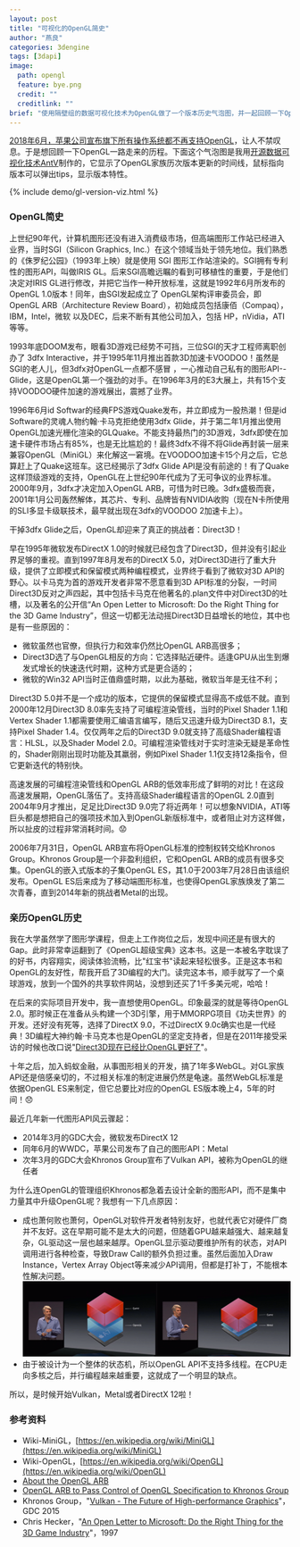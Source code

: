 ```yaml
---
layout: post
title: "可视化的OpenGL简史"
author: "燕良"
categories: 3dengine
tags: [3dapi]
image:
  path: opengl
  feature: bye.png
  credit: ""
  creditlink: ""
brief: "使用隔壁组的数据可视化技术为OpenGL做了一个版本历史气泡图，并一起回顾一下OpenGL一路走来的历程，分享一下我与OpenGL的故事。"
---
```


[2018年6月，苹果公司宣布旗下所有操作系统都不再支持OpenGL](https://www.anandtech.com/show/12894/apple-deprecates-opengl-across-all-oses)，让人不禁叹息。于是想回顾一下OpenGL一路走来的历程。下面这个气泡图是我用[开源数据可视化技术AntV](https://antv.alipay.com)制作的，它显示了OpenGL家族历次版本更新的时间线，鼠标指向版本可以弹出tips，显示版本特性。

{% include demo/gl-version-viz.html %}

### OpenGL简史

上世纪90年代，计算机图形还没有进入消费级市场，但高端图形工作站已经进入业界，当时SGI（Silicon Graphics, Inc.）在这个领域当处于领先地位。我们熟悉的《侏罗纪公园》（1993年上映）就是使用 SGI 图形工作站渲染的。SGI拥有专利性的图形API，叫做IRIS GL。后来SGI高瞻远瞩的看到可移植性的重要，于是他们决定对IRIS GL进行修改，并把它当作一种开放标准，这就是1992年6月所发布的OpenGL 1.0版本！同年，由SGI发起成立了 OpenGL架构评审委员会，即OpenGL ARB（Architecture Review Board），初始成员包括康佰（Compaq），IBM，Intel，微软 以及DEC，后来不断有其他公司加入，包括 HP，nVidia，ATI等等。

1993年底DOOM发布，眼看3D游戏已经势不可挡，三位SGI的天才工程师离职创办了 3dfx Interactive，并于1995年11月推出首款3D加速卡VOODOO！虽然是SGI的老人儿，但3dfx对OpenGL一点都不感冒 ，一心推动自己私有的图形API--Glide，这是OpenGL第一个强劲的对手。在1996年3月的E3大展上，共有15个支持VOODOO硬件加速的游戏展出，震撼了业界。

1996年6月id Softwar的经典FPS游戏Quake发布，并立即成为一股热潮！但是id Software的灵魂人物约翰·卡马克拒绝使用3dfx Glide，并于第二年1月推出使用OpenGL加速光栅化渲染的GLQuake。不能支持最热门的3D游戏，3dfx即使在加速卡硬件市场占有85%，也是无比尴尬的！最终3dfx不得不将Glide再封装一层来兼容OpenGL（MiniGL）来化解这一窘境。在VOODOO加速卡15个月之后，它总算赶上了Quake这班车。这已经揭示了3dfx Glide API是没有前途的！有了Quake这样顶级游戏的支持，OpenGL在上世纪90年代成为了无可争议的业界标准。2000年9月，3dfx才决定加入OpenGL ARB，可惜为时已晚。3dfx盛极而衰，2001年1月公司轰然解体，其芯片、专利、品牌皆有NVIDIA收购（现在N卡所使用的SLI多显卡级联技术，最早就出现在3dfx的VOODOO 2加速卡上）。

干掉3dfx Glide之后，OpenGL却迎来了真正的挑战者：Direct3D！  

早在1995年微软发布DirectX 1.0的时候就已经包含了Direct3D，但并没有引起业界足够的重视。直到1997年8月发布的DirectX 5.0，对Direct3D进行了重大升级，提供了立即模式和保留模式两种编程模式，业界终于看到了微软对3D API的野心。以卡马克为首的游戏开发者非常不愿意看到3D API标准的分裂，一时间Direct3D反对之声四起，其中包括卡马克在他著名的.plan文件中对Direct3D的吐槽，以及著名的公开信“An Open Letter to Microsoft: Do the Right Thing for the 3D Game Industry”，但这一切都无法动摇Direct3D日益增长的地位，其中也是有一些原因的：

* 微软虽然也官僚，但执行力和效率仍然比OpenGL ARB高很多；
* Direct3D选了与OpenGL相反的方向：它选择贴近硬件。适逢GPU从出生到爆发式增长的快速迭代时期，这种方式是更合适的；
* 微软的Win32 API当时正值鼎盛时期，以此为基础，微软当年是无往不利；

Direct3D 5.0并不是一个成功的版本，它提供的保留模式显得高不成低不就。直到2000年12月Direct3D 8.0率先支持了可编程渲染管线，当时的Pixel Shader 1.1和Vertex Shader 1.1都需要使用汇编语言编写，随后又迅速升级为Direct3D 8.1，支持Pixel Shader 1.4。仅仅两年之后的Direct3D 9.0就支持了高级Shader编程语言：HLSL，以及Shader Model 2.0。可编程渲染管线对于实时渲染无疑是革命性的，Shader刚刚出现时功能及其羸弱，例如Pixel Shader 1.1仅支持12条指令，但它更新迭代的特别快。

高速发展的可编程渲染管线和OpenGL ARB的低效率形成了鲜明的对比！在这段高速发展期，OpenGL落伍了。支持高级Shader编程语言的OpenGL 2.0直到2004年9月才推出，足足比Direct3D 9.0完了将近两年！可以想象NVIDIA，ATI等巨头都是想把自己的强项技术加入到OpenGL新版标准中，或者阻止对方这样做，所以扯皮的过程非常消耗时间。:worried:

2006年7月31日，OpenGL ARB宣布将OpenGL标准的控制权转交给Khronos Group。Khronos Group是一个非盈利组织，它和OpenGL ARB的成员有很多交集。OpenGL的嵌入式版本的子集OpenGL ES，其1.0于2003年7月28日由该组织发布。OpenGL ES后来成为了移动端图形标准，也使得OpenGL家族焕发了第二次青春，直到2014年新的挑战者Metal的出现。

### 亲历OpenGL历史

我在大学虽然学了图形学课程，但走上工作岗位之后，发现中间还是有很大的Gap。此时非常幸运翻到了《OpenGL超级宝典》这本书。这是一本被名字耽误了的好书，内容翔实，阅读体验流畅，比"红宝书"读起来轻松很多。正是这本书和OpenGL的友好性，帮我开启了3D编程的大门。读完这本书，顺手就写了一个桌球游戏，放到一个国外的共享软件网站，没想到还买了1千多美元呢，哈哈！

在后来的实际项目开发中，我一直想使用OpenGL。印象最深的就是等待OpenGL 2.0。那时候正在准备从头构建一个3D引擎，用于MMORPG项目《功夫世界》的开发。还好没有死等，选择了DirectX 9.0，不过DirectX 9.0c确实也是一代经典！3D编程大神约翰·卡马克本也是OpenGL的坚定支持者，但是在2011年接受采访的时候也改口说"[Direct3D现在已经比OpenGL更好了](https://www.tomshardware.com/news/john-Carmack-DirectX-OpenGL-API-Doom,12372.html)"。

十年之后，加入蚂蚁金融，从事图形相关的开发，搞了1年多WebGL。对GL家族API还是倍感亲切的，不过相关标准的制定进展仍然是龟速。虽然WebGL标准是依据OpenGL ES来制定，但它总要比对应的OpenGL ES版本晚上4，5年的时间！:disappointed:

最近几年新一代图形API风云骤起：

* 2014年3月的GDC大会，微软发布DirectX 12
* 同年6月的WWDC，苹果公司发布了自己的图形API：Metal
* 次年3月的GDC大会Khronos Group宣布了Vulkan API，被称为OpenGL的继任者

为什么连OpenGL的管理组织Khronos都急着去设计全新的图形API，而不是集中力量其中升级OpenGL呢？我想有一下几点原因：

* 成也萧何败也萧何，OpenGL对软件开发者特别友好，也就代表它对硬件厂商并不友好。这在早期可能不是太大的问题，但随着GPU越来越强大、越来越复杂，GL驱动这一层也越来越厚。OpenGL显示驱动要维护所有的状态，对API调用进行各种检查，导致Draw Call的额外负担过重。虽然后面加入Draw Instance，Vertex Array Object等来减少API调用，但都是打补丁，不能根本性解决问题。
![wwdc2014-metal](/assets/img/opengl/wwdc2014-metal.png)
* 由于被设计为一个整体的状态机，所以OpenGL API不支持多线程。在CPU走向多核之后，并行编程越来越重要，这就成了一个明显的缺点。

所以，是时候开始Vulkan，Metal或者DirectX 12啦！

### 参考资料

* Wiki-MiniGL，[https://en.wikipedia.org/wiki/MiniGL](https://en.wikipedia.org/wiki/MiniGL)
* Wiki-OpenGL，[https://en.wikipedia.org/wiki/OpenGL](https://en.wikipedia.org/wiki/OpenGL)
* [About the OpenGL ARB](https://www.opengl.org/archives/about/arb/)
* [OpenGL ARB to Pass Control of OpenGL Specification to Khronos Group](https://www.khronos.org/news/press/opengl_arb_to_pass_control_of_opengl_specification_to_khronos_group)
* Khronos Group，"[Vulkan - The Future of High-performance Graphics](https://youtu.be/QF7gENO6CI8)"，GDC 2015
* Chris Hecker，"[An Open Letter to Microsoft: Do the Right Thing for the 3D Game Industry](http://chrishecker.com/images/3/33/Gdmogl.pdf)"，1997



